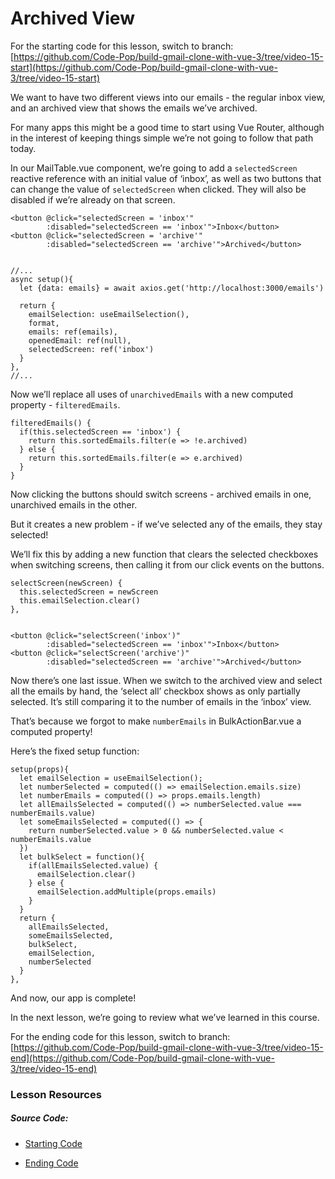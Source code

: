 Archived View
=============

For the starting code for this lesson, switch to branch: [https://github.com/Code-Pop/build-gmail-clone-with-vue-3/tree/video-15-start](https://github.com/Code-Pop/build-gmail-clone-with-vue-3/tree/video-15-start)

We want to have two different views into our emails - the regular inbox view, and an archived view that shows the emails we’ve archived.

For many apps this might be a good time to start using Vue Router, although in the interest of keeping things simple we’re not going to follow that path today.

In our MailTable.vue component, we’re going to add a `selectedScreen` reactive reference with an initial value of ‘inbox’, as well as two buttons that can change the value of `selectedScreen` when clicked. They will also be disabled if we’re already on that screen.

    <button @click="selectedScreen = 'inbox'"
            :disabled="selectedScreen == 'inbox'">Inbox</button>
    <button @click="selectedScreen = 'archive'"
            :disabled="selectedScreen == 'archive'">Archived</button>
    

    //...
    async setup(){
      let {data: emails} = await axios.get('http://localhost:3000/emails')
    
      return {
        emailSelection: useEmailSelection(),
        format,
        emails: ref(emails),
        openedEmail: ref(null),
        selectedScreen: ref('inbox')
      }
    },
    //...
    

Now we’ll replace all uses of `unarchivedEmails` with a new computed property - `filteredEmails`.

    filteredEmails() {
      if(this.selectedScreen == 'inbox') {
        return this.sortedEmails.filter(e => !e.archived)
      } else {
        return this.sortedEmails.filter(e => e.archived)
      }
    }
    

Now clicking the buttons should switch screens - archived emails in one, unarchived emails in the other.

But it creates a new problem - if we’ve selected any of the emails, they stay selected!

We’ll fix this by adding a new function that clears the selected checkboxes when switching screens, then calling it from our click events on the buttons.

    selectScreen(newScreen) {
      this.selectedScreen = newScreen
      this.emailSelection.clear()
    },
    

    <button @click="selectScreen('inbox')"
            :disabled="selectedScreen == 'inbox'">Inbox</button>
    <button @click="selectScreen('archive')"
            :disabled="selectedScreen == 'archive'">Archived</button>
    

Now there’s one last issue. When we switch to the archived view and select all the emails by hand, the ‘select all’ checkbox shows as only partially selected. It’s still comparing it to the number of emails in the ‘inbox’ view.

That’s because we forgot to make `numberEmails` in BulkActionBar.vue a computed property!

Here’s the fixed setup function:

    setup(props){
      let emailSelection = useEmailSelection();
      let numberSelected = computed(() => emailSelection.emails.size)
      let numberEmails = computed(() => props.emails.length)
      let allEmailsSelected = computed(() => numberSelected.value === numberEmails.value)
      let someEmailsSelected = computed(() => {
        return numberSelected.value > 0 && numberSelected.value < numberEmails.value
      })
      let bulkSelect = function(){
        if(allEmailsSelected.value) {
          emailSelection.clear()
        } else {
          emailSelection.addMultiple(props.emails)
        }
      }
      return {
        allEmailsSelected,
        someEmailsSelected,
        bulkSelect,
        emailSelection,
        numberSelected
      }
    },
    

And now, our app is complete!

In the next lesson, we’re going to review what we’ve learned in this course.

For the ending code for this lesson, switch to branch: [https://github.com/Code-Pop/build-gmail-clone-with-vue-3/tree/video-15-end](https://github.com/Code-Pop/build-gmail-clone-with-vue-3/tree/video-15-end)

### Lesson Resources

##### Source Code:

*   [Starting Code](https://github.com/Code-Pop/build-gmail-clone-with-vue-3/tree/video-15-start)
    
*   [Ending Code](https://github.com/Code-Pop/build-gmail-clone-with-vue-3/tree/video-15-end)
